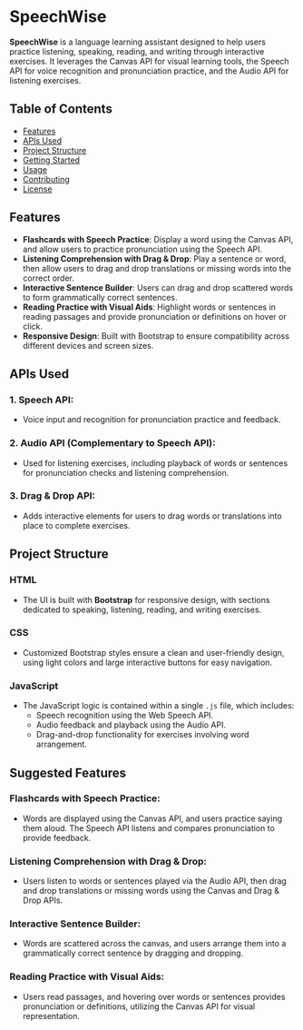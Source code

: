 # SpeechWise

**SpeechWise** is a language learning assistant designed to help users practice listening, speaking, reading, and writing through interactive exercises. It leverages the Canvas API for visual learning tools, the Speech API for voice recognition and pronunciation practice, and the Audio API for listening exercises.

## Table of Contents
- [Features](#features)
- [APIs Used](#apis-used)
- [Project Structure](#project-structure)
- [Getting Started](#getting-started)
- [Usage](#usage)
- [Contributing](#contributing)
- [License](#license)

## Features

- **Flashcards with Speech Practice**: Display a word using the Canvas API, and allow users to practice pronunciation using the Speech API.
- **Listening Comprehension with Drag & Drop**: Play a sentence or word, then allow users to drag and drop translations or missing words into the correct order.
- **Interactive Sentence Builder**: Users can drag and drop scattered words to form grammatically correct sentences.
- **Reading Practice with Visual Aids**: Highlight words or sentences in reading passages and provide pronunciation or definitions on hover or click.
- **Responsive Design**: Built with Bootstrap to ensure compatibility across different devices and screen sizes.

## APIs Used

### 1. **Speech API**:
   - Voice input and recognition for pronunciation practice and feedback.

### 2. **Audio API** (Complementary to Speech API):
   - Used for listening exercises, including playback of words or sentences for pronunciation checks and listening comprehension.

### 3. **Drag & Drop API**:
   - Adds interactive elements for users to drag words or translations into place to complete exercises.

## Project Structure

### HTML
- The UI is built with **Bootstrap** for responsive design, with sections dedicated to speaking, listening, reading, and writing exercises.

### CSS
- Customized Bootstrap styles ensure a clean and user-friendly design, using light colors and large interactive buttons for easy navigation.

### JavaScript
- The JavaScript logic is contained within a single `.js` file, which includes:
  - Speech recognition using the Web Speech API.
  - Audio feedback and playback using the Audio API.
  - Drag-and-drop functionality for exercises involving word arrangement.

## Suggested Features

### Flashcards with Speech Practice:
- Words are displayed using the Canvas API, and users practice saying them aloud. The Speech API listens and compares pronunciation to provide feedback.

### Listening Comprehension with Drag & Drop:
- Users listen to words or sentences played via the Audio API, then drag and drop translations or missing words using the Canvas and Drag & Drop APIs.

### Interactive Sentence Builder:
- Words are scattered across the canvas, and users arrange them into a grammatically correct sentence by dragging and dropping.

### Reading Practice with Visual Aids:
- Users read passages, and hovering over words or sentences provides pronunciation or definitions, utilizing the Canvas API for visual representation.
